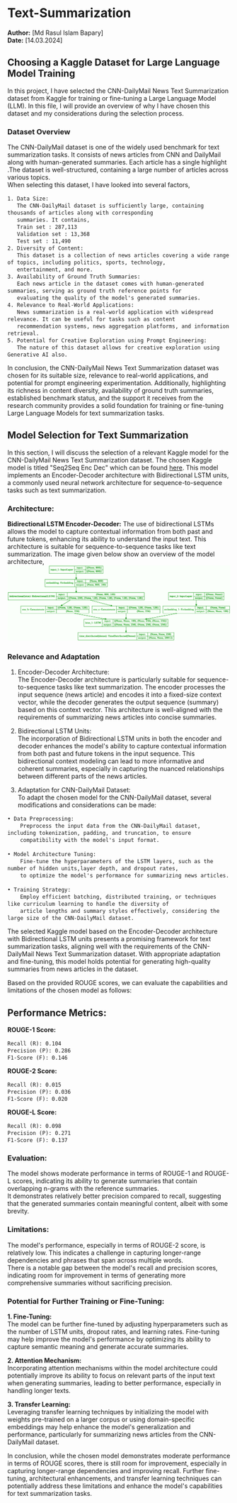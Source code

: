 # Text-Summarization
**Author:** [Md Rasul Islam Bapary]  
**Date:** [14.03.2024]

## Choosing a Kaggle Dataset for Large Language Model Training
In this project, I have selected the CNN-DailyMail News Text Summarization dataset from Kaggle for training or fine-tuning a Large Language Model (LLM). In this file, I will provide an overview of why I have chosen this dataset and my considerations during the selection process.
### Dataset Overview
The CNN-DailyMail dataset is one of the widely used benchmark for text summarization tasks. It consists of news articles from CNN and DailyMail along with human-generated summaries. Each article has a single highlight .The dataset is well-structured, containing a large number of articles across various topics. \
When selecting this dataset, I have looked into several factors,

    1. Data Size:
       The CNN-DailyMail dataset is sufficiently large, containing thousands of articles along with corresponding
       summaries. It contains,
       Train set : 287,113
       Validation set : 13,368
       Test set : 11,490
    2. Diversity of Content:
       This dataset is a collection of news articles covering a wide range of topics, including politics, sports, technology,
       entertainment, and more.
    3. Availability of Ground Truth Summaries:
       Each news article in the dataset comes with human-generated summaries, serving as ground truth reference points for
       evaluating the quality of the model's generated summaries.
    4. Relevance to Real-World Applications:
       News summarization is a real-world application with widespread relevance. It can be useful for tasks such as content
       recommendation systems, news aggregation platforms, and information retrieval.
    5. Potential for Creative Exploration using Prompt Engineering:
       The nature of this dataset allows for creative exploration using Generative AI also.

In conclusion, the CNN-DailyMail News Text Summarization dataset was chosen for its suitable size, relevance to real-world applications, and potential for prompt engineering experimentation. Additionally, highlighting its richness in content diversity, availability of ground truth summaries, established benchmark status, and the support it receives from the research community provides a solid foundation for training or fine-tuning Large Language Models for text summarization tasks.

## Model Selection for Text Summarization
In this section, I will discuss the selection of a relevant Kaggle model for the CNN-DailyMail News Text Summarization dataset. The chosen Kaggle model is titled "Seq2Seq Enc Dec" which can be found [here](https://www.kaggle.com/code/mohamedaref000/seq2seq-enc-dec). This model implements an Encoder-Decoder architecture with Bidirectional LSTM units, a commonly used neural network architecture for sequence-to-sequence tasks such as text summarization.

### Architecture:
**Bidirectional LSTM Encoder-Decoder:**
The use of bidirectional LSTMs allows the model to capture contextual information from both past and future tokens, enhancing its ability to understand the input text. This architecture is suitable for sequence-to-sequence tasks like text summarization. The image given below show an overview of the model architecture,
![model_architecture](https://github.com/rasul-ai/Text-Summarization/blob/a4eb93cf8b2bde58c2b2d58bf4b6c0be132f50fa/images/seq2seq_encoder_decoder.png)

### Relevance and Adaptation
1. Encoder-Decoder Architecture:\
The Encoder-Decoder architecture is particularly suitable for sequence-to-sequence tasks like text summarization. The encoder processes the input sequence (news article) and encodes it into a fixed-size context vector, while the decoder generates the output sequence (summary) based on this context vector. This architecture is well-aligned with the requirements of summarizing news articles into concise summaries.

2. Bidirectional LSTM Units:\
The incorporation of Bidirectional LSTM units in both the encoder and decoder enhances the model's ability to capture contextual information from both past and future tokens in the input sequence. This bidirectional context modeling can lead to more informative and coherent summaries, especially in capturing the nuanced relationships between different parts of the news articles.

3. Adaptation for CNN-DailyMail Dataset:\
To adapt the chosen model for the CNN-DailyMail dataset, several modifications and considerations can be made:
```
• Data Preprocessing:
    Preprocess the input data from the CNN-DailyMail dataset, including tokenization, padding, and truncation, to ensure
    compatibility with the model's input format.

• Model Architecture Tuning:
    Fine-tune the hyperparameters of the LSTM layers, such as the number of hidden units,layer depth, and dropout rates,
    to optimize the model's performance for summarizing news articles.

• Training Strategy:
    Employ efficient batching, distributed training, or techniques like curriculum learning to handle the diversity of
    article lengths and summary styles effectively, considering the large size of the CNN-DailyMail dataset.
```
The selected Kaggle model based on the Encoder-Decoder architecture with Bidirectional LSTM units presents a promising framework for text summarization tasks, aligning well with the requirements of the CNN-DailyMail News Text Summarization dataset. With appropriate adaptation and fine-tuning, this model holds potential for generating high-quality summaries from news articles in the dataset.

Based on the provided ROUGE scores, we can evaluate the capabilities and limitations of the chosen model as follows:

## Performance Metrics:
**ROUGE-1 Score:**
```
Recall (R): 0.104
Precision (P): 0.286
F1-Score (F): 0.146
```
**ROUGE-2 Score:**
```
Recall (R): 0.015
Precision (P): 0.036
F1-Score (F): 0.020
```
**ROUGE-L Score:**
```
Recall (R): 0.098
Precision (P): 0.271
F1-Score (F): 0.137
```
### Evaluation:
The model shows moderate performance in terms of ROUGE-1 and ROUGE-L scores, indicating its ability to generate summaries that contain overlapping n-grams with the reference summaries.\
It demonstrates relatively better precision compared to recall, suggesting that the generated summaries contain meaningful content, albeit with some brevity.

### Limitations:
The model's performance, especially in terms of ROUGE-2 score, is relatively low. This indicates a challenge in capturing longer-range dependencies and phrases that span across multiple words.\
There is a notable gap between the model's recall and precision scores, indicating room for improvement in terms of generating more comprehensive summaries without sacrificing precision.


### Potential for Further Training or Fine-Tuning:
**1. Fine-Tuning:**\
The model can be further fine-tuned by adjusting hyperparameters such as the number of LSTM units, dropout rates, and learning rates. Fine-tuning may help improve the    model's performance by optimizing its ability to capture semantic meaning and generate accurate summaries.
    
**2. Attention Mechanism:**\
Incorporating attention mechanisms within the model architecture could potentially improve its ability to focus on relevant parts of the input text when generating       summaries, leading to better performance, especially in handling longer texts.
    
**3. Transfer Learning:**\
Leveraging transfer learning techniques by initializing the model with weights pre-trained on a larger corpus or using domain-specific embeddings may help enhance
the model's generalization and performance, particularly for summarizing news articles from the CNN-DailyMail dataset.

    
In conclusion, while the chosen model demonstrates moderate performance in terms of ROUGE scores, there is still room for improvement, especially in capturing longer-range dependencies and improving recall. Further fine-tuning, architectural enhancements, and transfer learning techniques can potentially address these limitations and enhance the model's capabilities for text summarization tasks.

